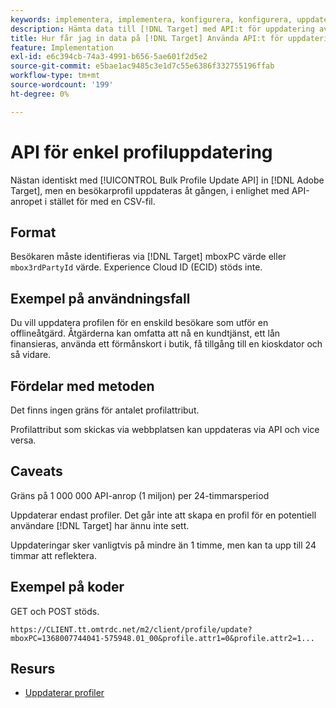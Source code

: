 ```yaml
---
keywords: implementera, implementera, konfigurera, konfigurera, uppdatera en profil
description: Hämta data till [!DNL Target] med API:t för uppdatering av en profil.
title: Hur får jag in data på [!DNL Target] Använda API:t för uppdatering av en profil?
feature: Implementation
exl-id: e6c394cb-74a3-4991-b656-5ae601f2d5e2
source-git-commit: e5bae1ac9485c3e1d7c55e6386f332755196ffab
workflow-type: tm+mt
source-wordcount: '199'
ht-degree: 0%

---
```


# API för enkel profiluppdatering

Nästan identiskt med [!UICONTROL Bulk Profile Update API] in [!DNL Adobe Target], men en besökarprofil uppdateras åt gången, i enlighet med API-anropet i stället för med en CSV-fil.

## Format

Besökaren måste identifieras via [!DNL Target] mboxPC värde eller `mbox3rdPartyId` värde. Experience Cloud ID (ECID) stöds inte.

## Exempel på användningsfall

Du vill uppdatera profilen för en enskild besökare som utför en offlineåtgärd. Åtgärderna kan omfatta att nå en kundtjänst, ett lån finansieras, använda ett förmånskort i butik, få tillgång till en kioskdator och så vidare.

## Fördelar med metoden

Det finns ingen gräns för antalet profilattribut.

Profilattribut som skickas via webbplatsen kan uppdateras via API och vice versa.

## Caveats

Gräns på 1 000 000 API-anrop (1 miljon) per 24-timmarsperiod

Uppdaterar endast profiler. Det går inte att skapa en profil för en potentiell användare [!DNL Target] har ännu inte sett.

Uppdateringar sker vanligtvis på mindre än 1 timme, men kan ta upp till 24 timmar att reflektera.

## Exempel på koder

GET och POST stöds.

```
https://CLIENT.tt.omtrdc.net/m2/client/profile/update?mboxPC=1368007744041-575948.01_00&profile.attr1=0&profile.attr2=1...
```

## Resurs

* [Uppdaterar profiler](https://developers.adobetarget.com/api/#updating-profiles)
